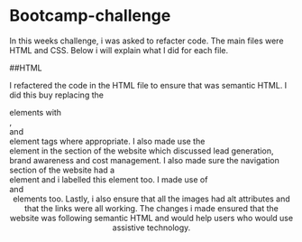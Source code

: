 # Bootcamp-challenge

In this weeks challenge, i was asked to refacter code. The main files were HTML and CSS. Below i will explain what I did for each file.

##HTML

I refactered the code in the HTML file to ensure that was semantic HTML. I did this buy replacing the <div> elements with <section>, <article> and <main> element tags where appropriate. I also made use the <aside> element in the section of the website which discussed lead generation, brand awareness and cost management. I also made sure the navigation section of the website had a <nav> element and i labelled this element too. I made use of <footer> and <header> elements too. Lastly, i also ensure that all the images had alt attributes and that the links were all working. The changes i made ensured that the website was following semantic HTML and would help users who would use assistive technology.
